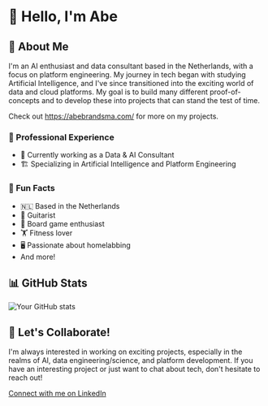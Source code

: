 # 👋 Hello, I'm Abe

## 🚀 About Me
I'm an AI enthusiast and data consultant based in the Netherlands, with a focus on platform engineering. My journey in tech began with studying Artificial Intelligence, and I've since transitioned into the exciting world of data and cloud platforms. My goal is to build many different proof-of-concepts and to develop these into projects that can stand the test of time.

Check out https://abebrandsma.com/ for more on my projects.

### 🔧 Professional Experience
- 💼 Currently working as a Data & AI Consultant
- 🏗️ Specializing in Artificial Intelligence and Platform Engineering

### 🌟 Fun Facts
- 🇳🇱 Based in the Netherlands
- 🎸 Guitarist
- 🎲 Board game enthusiast
- 🏋️ Fitness lover
- 🖥️ Passionate about homelabbing
- And more!

## 📊 GitHub Stats

![Your GitHub stats](https://github-readme-stats.vercel.app/api?username=brandsma&show_icons=true&theme=radical)

## 🤝 Let's Collaborate!

I'm always interested in working on exciting projects, especially in the realms of AI, data engineering/science, and platform development. If you have an interesting project or just want to chat about tech, don't hesitate to reach out!

[Connect with me on LinkedIn](https://www.linkedin.com/in/abe-brandsma-25171597/)
